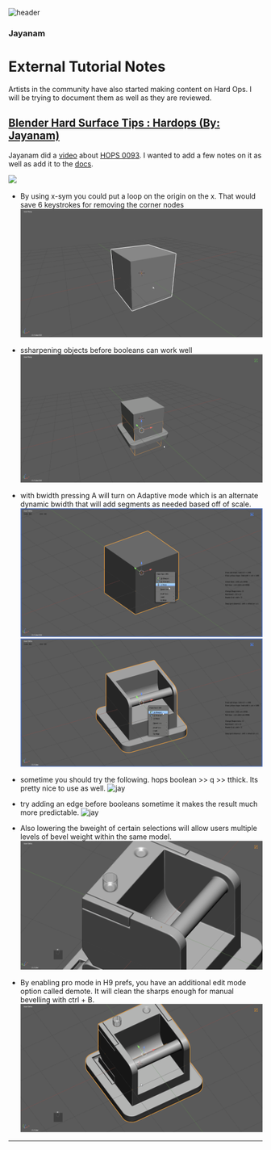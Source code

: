 ![header](img/banner.gif)

### Jayanam

# External Tutorial Notes
Artists in the community have also started making content on Hard Ops. I will be trying to document them as well as they are reviewed.

## [Blender Hard Surface Tips : Hardops (By: Jayanam)](http://www.youtube.com/watch?v=ltuD1wg9MoE)

Jayanam did a [video](http://www.youtube.com/watch?v=ltuD1wg9MoE) about [HOPS 0093](https://gumroad.com/l/hardops/). I wanted to add a few notes on it as well as add it to the [docs](https://hardops-manual.readthedocs.io/en/latest/).

[![](http://img.youtube.com/vi/ltuD1wg9MoE/0.jpg)](http://www.youtube.com/watch?v=ltuD1wg9MoE "")

- By using x-sym you could put a loop on the origin on the x. That would save 6 keystrokes for removing the corner nodes
![jay](img/jayanam/1.gif)

- ssharpening objects before booleans can work well
![jay](img/jayanam/2.gif)

- with bwidth pressing A will turn on Adaptive mode which is an alternate dynamic bwidth that will add segments as needed based off of scale.
![jay](img/jayanam/4.gif)
![jay](img/jayanam/3.gif)

- sometime you should try the following. hops boolean >> q >> tthick. Its pretty nice to use as well.
![jay](img/jayanam/5.gif)

- try adding an edge before booleans sometime it makes the result much more predictable.
![jay](img/jayanam/6.gif)

- Also lowering the bweight of certain selections will allow users multiple levels of bevel weight within the same model.
![jay](img/jayanam/7.gif)

- By enabling pro mode in H9 prefs, you have an additional edit mode option called demote. It will clean the sharps enough for manual bevelling with ctrl + B.
![jay](img/jayanam/8.gif)

___

